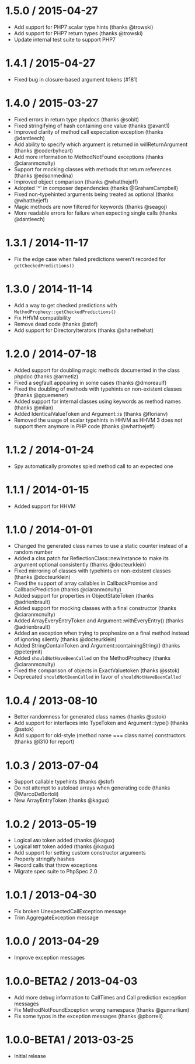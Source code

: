 # 1.5.0 / 2015-04-27

- Add support for PHP7 scalar type hints (thanks @trowski)
- Add support for PHP7 return types (thanks @trowski)
- Update internal test suite to support PHP7

# 1.4.1 / 2015-04-27

- Fixed bug in closure-based argument tokens (#181)

# 1.4.0 / 2015-03-27

- Fixed errors in return type phpdocs (thanks @sobit)
- Fixed stringifying of hash containing one value (thanks @avant1)
- Improved clarity of method call expectation exception (thanks @dantleech)
- Add ability to specify which argument is returned in willReturnArgument (thanks @coderbyheart)
- Add more information to MethodNotFound exceptions (thanks @ciaranmcnulty)
- Support for mocking classes with methods that return references (thanks @edsonmedina)
- Improved object comparison (thanks @whatthejeff)
- Adopted '^' in composer dependencies (thanks @GrahamCampbell)
- Fixed non-typehinted arguments being treated as optional (thanks @whatthejeff)
- Magic methods are now filtered for keywords (thanks @seagoj)
- More readable errors for failure when expecting single calls (thanks @dantleech)

# 1.3.1 / 2014-11-17

- Fix the edge case when failed predictions weren't recorded for `getCheckedPredictions()`

# 1.3.0 / 2014-11-14

- Add a way to get checked predictions with `MethodProphecy::getCheckedPredictions()`
- Fix HHVM compatibility
- Remove dead code (thanks @stof)
- Add support for DirectoryIterators (thanks @shanethehat)

# 1.2.0 / 2014-07-18

- Added support for doubling magic methods documented in the class phpdoc (thanks @armetiz)
- Fixed a segfault appearing in some cases (thanks @dmoreaulf)
- Fixed the doubling of methods with typehints on non-existent classes (thanks @gquemener)
- Added support for internal classes using keywords as method names (thanks @milan)
- Added IdenticalValueToken and Argument::is (thanks @florianv)
- Removed the usage of scalar typehints in HHVM as HHVM 3 does not support them anymore in PHP code (thanks @whatthejeff)

# 1.1.2 / 2014-01-24

- Spy automatically promotes spied method call to an expected one

# 1.1.1 / 2014-01-15

- Added support for HHVM

# 1.1.0 / 2014-01-01

- Changed the generated class names to use a static counter instead of a random number
- Added a clss patch for ReflectionClass::newInstance to make its argument optional consistently (thanks @docteurklein)
- Fixed mirroring of classes with typehints on non-existent classes (thanks @docteurklein)
- Fixed the support of array callables in CallbackPromise and CallbackPrediction (thanks @ciaranmcnulty)
- Added support for properties in ObjectStateToken (thanks @adrienbrault)
- Added support for mocking classes with a final constructor (thanks @ciaranmcnulty)
- Added ArrayEveryEntryToken and Argument::withEveryEntry() (thanks @adrienbrault)
- Added an exception when trying to prophesize on a final method instead of ignoring silently (thanks @docteurklein)
- Added StringContainToken and Argument::containingString() (thanks @peterjmit)
- Added `shouldNotHaveBeenCalled` on the MethodProphecy (thanks @ciaranmcnulty)
- Fixed the comparison of objects in ExactValuetoken (thanks @sstok)
- Deprecated `shouldNotBeenCalled` in favor of `shouldNotHaveBeenCalled`

# 1.0.4 / 2013-08-10

- Better randomness for generated class names (thanks @sstok)
- Add support for interfaces into TypeToken and Argument::type() (thanks @sstok)
- Add support for old-style (method name === class name) constructors (thanks @l310 for report)

# 1.0.3 / 2013-07-04

- Support callable typehints (thanks @stof)
- Do not attempt to autoload arrays when generating code (thanks @MarcoDeBortoli)
- New ArrayEntryToken (thanks @kagux)

# 1.0.2 / 2013-05-19

- Logical `AND` token added (thanks @kagux)
- Logical `NOT` token added (thanks @kagux)
- Add support for setting custom constructor arguments
- Properly stringify hashes
- Record calls that throw exceptions
- Migrate spec suite to PhpSpec 2.0

# 1.0.1 / 2013-04-30

- Fix broken UnexpectedCallException message
- Trim AggregateException message

# 1.0.0 / 2013-04-29

- Improve exception messages

# 1.0.0-BETA2 / 2013-04-03

- Add more debug information to CallTimes and Call prediction exception messages
- Fix MethodNotFoundException wrong namespace (thanks @gunnarlium)
- Fix some typos in the exception messages (thanks @pborreli)

# 1.0.0-BETA1 / 2013-03-25

- Initial release
